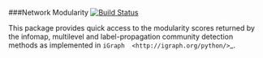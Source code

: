 ###Network Modularity [![Build Status](https://travis-ci.org/druths/xp.svg?branch=master)](https://travis-ci.org/druths/xp)

This package provides quick access to the modularity scores returned by the infomap, multilevel and label-propagation community detection methods as implemented in `iGraph 
<http://igraph.org/python/>`_.

